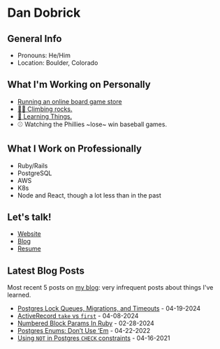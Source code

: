 # Dan Dobrick

## General Info
- Pronouns: He/Him
- Location: Boulder, Colorado

## What I'm Working on Personally
- [Running an online board game store](https://www.unexplored-games.com)
- [🧗‍♂️ Climbing rocks.](https://www.mountainproject.com/user/201108776/dan-d)
- [🧠 Learning Things.](https://dandobrick.com/blog)
- ⚾️ Watching the Phillies ~lose~ win baseball games.

## What I Work on Professionally
- Ruby/Rails
- PostgreSQL
- AWS
- K8s
- Node and React, though a lot less than in the past

## Let's talk!
- [Website](https://dandobrick.com)
- [Blog](https://dandobrick.com/blog)
- [Resume](https://dandobrick.com/assets/Dan_Dobrick_resume_2023.pdf)

## Latest Blog Posts
Most recent 5 posts on [my blog](https://dandobrick.com/blog): very infrequent posts about things I've learned.

<!-- blog starts -->
- [Postgres Lock Queues, Migrations, and Timeouts](http://dandobrick.com/blog/posts/postgres-locks-migration-and-timeouts/) - 04-19-2024
- [ActiveRecord `take` vs `first`](http://dandobrick.com/blog/posts/ruby's-take-vs-first/) - 04-08-2024
- [Numbered Block Params In Ruby](http://dandobrick.com/blog/posts/numbered-block-params-in-ruby/) - 02-28-2024
- [Postgres Enums: Don’t Use ‘Em](http://dandobrick.com/blog/posts/postgres-enums-don't-use-'em/) - 04-22-2022
- [Using `NOT` in Postgres `CHECK` constraints](http://dandobrick.com/blog/posts/using-not-in-postgres-check-constraints/) - 04-16-2021
<!-- blog ends -->

